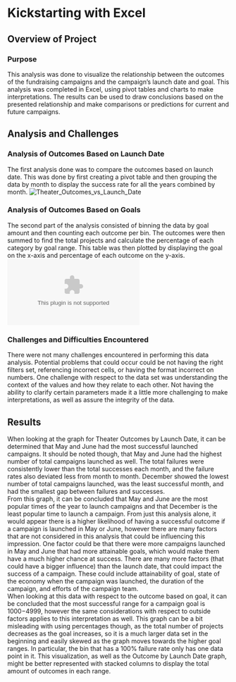 # Kickstarting with Excel

## Overview of Project

### Purpose
This analysis was done to visualize the relationship between the outcomes of the fundraising campaigns and the campaign’s launch date and goal. This analysis was completed in Excel, using pivot tables and charts to make interpretations. The results can be used to draw conclusions based on the presented relationship and make comparisons or predictions for current and future campaigns.   

## Analysis and Challenges

### Analysis of Outcomes Based on Launch Date
The first analysis done was to compare the outcomes based on launch date. This was done by first creating a pivot table and then grouping the data by month to display the success rate for all the years combined by month. 
![Theater_Outcomes_vs_Launch_Date](path/to/image_name.png)

### Analysis of Outcomes Based on Goals
The second part of the analysis consisted of binning the data by goal amount and then counting each outcome per bin. The outcomes were then summed to find the total projects and calculate the percentage of each category by goal range. This table was then plotted by displaying the goal on the x-axis and percentage of each outcome on the y-axis.
![image_name](Resources.zip)

### Challenges and Difficulties Encountered
There were not many challenges encountered in performing this data analysis. Potential problems that could occur could be not having the right filters set, referencing incorrect cells, or having the format incorrect on numbers. One challenge with respect to the data set was understanding the context of the values and how they relate to each other. Not having the ability to clarify certain parameters made it a little more challenging to make interpretations, as well as assure the integrity of the data. 

## Results

When looking at the graph for Theater Outcomes by Launch Date, it can be determined that May and June had the most successful launched campaigns. It should be noted though, that May and June had the highest number of total campaigns launched as well. The total failures were consistently lower than the total successes each month, and the failure rates also deviated less from month to month. December showed the lowest number of total campaigns launched, was the least successful month, and had the smallest gap between failures and successes.  
From this graph, it can be concluded that May and June are the most popular times of the year to launch campaigns and that December is the least popular time to launch a campaign. From just this analysis alone, it would appear there is a higher likelihood of having a successful outcome if a campaign is launched in May or June, however there are many factors that are not considered in this analysis that could be influencing this impression. One factor could be that there were more campaigns launched in May and June that had more attainable goals, which would make them have a much higher chance at success. There are many more factors (that could have a bigger influence) than the launch date, that could impact the success of a campaign. These could include attainability of goal, state of the economy when the campaign was launched, the duration of the campaign, and efforts of the campaign team.  
When looking at this data with respect to the outcome based on goal, it can be concluded that the most successful range for a campaign goal is $1000-$4999, however the same considerations with respect to outside factors applies to this interpretation as well. This graph can be a bit misleading with using percentages though, as the total number of projects decreases as the goal increases, so it is a much larger data set in the beginning and easily skewed as the graph moves towards the higher goal ranges. In particular, the bin that has a 100% failure rate only has one data point in it. This visualization, as well as the Outcome by Launch Date graph, might be better represented with stacked columns to display the total amount of outcomes in each range. 
